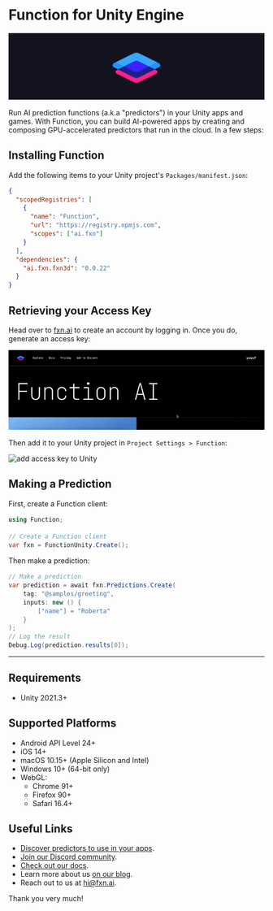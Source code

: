 # Function for Unity Engine

![function logo](https://raw.githubusercontent.com/fxnai/.github/main/logo_wide.png)

Run AI prediction functions (a.k.a "predictors") in your Unity apps and games. With Function, you can build AI-powered apps by creating and composing GPU-accelerated predictors that run in the cloud. In a few steps:

## Installing Function
Add the following items to your Unity project's `Packages/manifest.json`:
```json
{
  "scopedRegistries": [
    {
      "name": "Function",
      "url": "https://registry.npmjs.com",
      "scopes": ["ai.fxn"]
    }
  ],
  "dependencies": {
    "ai.fxn.fxn3d": "0.0.22"
  }
}
```

## Retrieving your Access Key
Head over to [fxn.ai](https://fxn.ai) to create an account by logging in. Once you do, generate an access key:

![generate access key](https://raw.githubusercontent.com/fxnai/.github/main/access_key.gif)

Then add it to your Unity project in `Project Settings > Function`:

![add access key to Unity](https://raw.githubusercontent.com/fxnai/fxn3d/main/settings.gif)

## Making a Prediction
First, create a Function client:
```csharp
using Function;

// Create a Function client
var fxn = FunctionUnity.Create();
```

Then make a prediction:
```csharp
// Make a prediction
var prediction = await fxn.Predictions.Create(
    tag: "@samples/greeting",
    inputs: new () {
        ["name"] = "Roberta"
    }
);
// Log the result
Debug.Log(prediction.results[0]);
```

___

## Requirements
- Unity 2021.3+

## Supported Platforms
- Android API Level 24+
- iOS 14+
- macOS 10.15+ (Apple Silicon and Intel)
- Windows 10+ (64-bit only)
- WebGL:
  - Chrome 91+
  - Firefox 90+
  - Safari 16.4+

## Useful Links
- [Discover predictors to use in your apps](https://fxn.ai/explore).
- [Join our Discord community](https://fxn.ai/community).
- [Check out our docs](https://docs.fxn.ai).
- Learn more about us [on our blog](https://blog.fxn.ai).
- Reach out to us at [hi@fxn.ai](mailto:hi@fxn.ai).

Thank you very much!